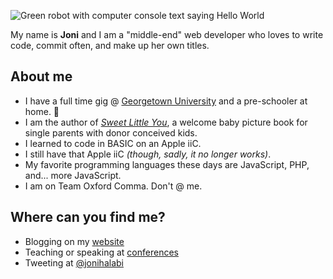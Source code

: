 ![Green robot with computer console text saying Hello World](https://github.com/thatdevgirl/thatdevgirl/blob/main/images/hello-world-robot.jpg)

My name is **Joni** and I am a "middle-end" web developer who loves to write code, commit often, and make up her own titles.

## About me

* I have a full time gig @ [Georgetown University](https://georgetown.edu) and a pre-schooler at home. 👶
* I am the author of _[Sweet Little You](https://jhalabi.com/book)_,  a welcome baby picture book for single parents with donor conceived kids.
* I learned to code in BASIC on an Apple iiC.
* I still have that Apple iiC _(though, sadly, it no longer works)_.
* My favorite programming languages these days are JavaScript, PHP, and... more JavaScript.
* I am on Team Oxford Comma. Don't @ me.

## Where can you find me?

* Blogging on my [website](https://jhalabi.com)
* Teaching or speaking at [conferences](https://jhalabi.com/speaking/)
* Tweeting at [@jonihalabi](https://twitter.com/jonihalabi)
